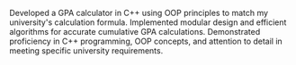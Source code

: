 Developed a GPA calculator in C++ using OOP principles to match my university's calculation formula. Implemented modular design and efficient algorithms for accurate cumulative GPA calculations. Demonstrated proficiency in C++ programming, OOP concepts, and attention to detail in meeting specific university requirements.
